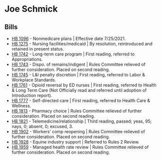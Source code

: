 # Joe Schmick
## Bills
* [HB 1096](/bill/2021-22/hb/1096/) - Nonmedicare plans | Effective date 7/25/2021.
* [HB 1275](/bill/2021-22/hb/1275/) - Nursing facilities/medicaid | By resolution, reintroduced and retained in present status.
* [HB 1742](/bill/2021-22/hb/1742/) - Long-term care program | First reading, referred to Appropriations.
* [HB 1743](/bill/2021-22/hb/1743/) - Dispo. of remains/indigent | Rules Committee relieved of further consideration.  Placed on second reading.
* [HB 1745](/bill/2021-22/hb/1745/) - L&I penalty discretion | First reading, referred to Labor & Workplace Standards.
* [HB 1761](/bill/2021-22/hb/1761/) - Opioid reversal by ED nurses | First reading, referred to Health & Long Term Care (Not Officially read and referred until adoption of Introduction report).
* [HB 1777](/bill/2021-22/hb/1777/) - Self-directed care | First reading, referred to Health Care & Wellness.
* [HB 1813](/bill/2021-22/hb/1813/) - Pharmacy choice | Rules Committee relieved of further consideration.  Placed on second reading.
* [HB 1821](/bill/2021-22/hb/1821/) - Telemedicine/relationship | Third reading, passed; yeas, 95; nays, 0; absent, 0; excused, 3.
* [HB 1902](/bill/2021-22/hb/1902/) - Workers' comp reopening | Rules Committee relieved of further consideration.  Placed on second reading.
* [HB 1928](/bill/2021-22/hb/1928/) - Equine industry support | Referred to Rules 2 Review.
* [HB 1959](/bill/2021-22/hb/1959/) - Managed health rate review | Rules Committee relieved of further consideration.  Placed on second reading.
